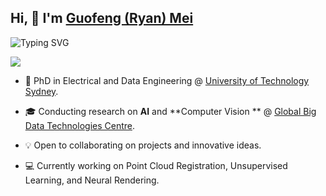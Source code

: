 ## Hi, 👋 I'm <a href="https://gfmei.github.io/gfmei" target="_blank">Guofeng (Ryan) Mei</a></sup>

<a>
<img src="https://readme-typing-svg.demolab.com?font=Georgia&size=18&duration=2000&pause=100&multiline=true&width=1000&height=80&lines=Researcher+%7C+PhD+Student+%7C+Algorithm+Engineer;AI+%7C+Computer+Vision+%7C+Optimization" alt="Typing SVG" />
</a>

![](https://github-readme-stats.vercel.app/api?username=gfmei)

* 📖 PhD in Electrical and Data
  Engineering @ [University of Technology Sydney](https://profiles.uts.edu.au/student_Guofeng.Mei).

* 🎓 Conducting research on **AI** and **Computer Vision
  ** @ [Global Big Data Technologies Centre](https://www.uts.edu.au/research/global-big-data-technologies-centre).

* 💡 Open to collaborating on projects and innovative ideas.

* 💻 Currently working on Point Cloud Registration, Unsupervised Learning, and Neural Rendering.

<br/><!--**Mayandev/Mayandev** is a ✨ _special_ ✨ repository because its `README.md` (this file) appears on your GitHub profile.
<br/>Here are some ideas to get you started:
<br/>-   I’m currently working on ...<br/>-   I’m currently learning ...<br/>-   I’m looking to collaborate on ...<br/>-   I’m looking for help with ...<br/>-   Ask me about ...<br/>-   How to reach me: ...<br/>-   Pronouns: ...<br/>- ⚡ Fun fact: ...<br/>-->
